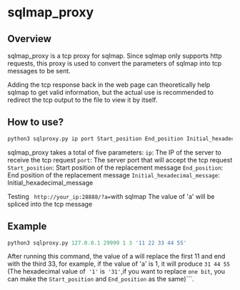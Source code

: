 # sqlmap_proxy

## Overview
sqlmap_proxy is a tcp proxy for sqlmap. Since sqlmap only supports http requests, this proxy is used to convert the parameters of sqlmap into tcp messages to be sent.

Adding the tcp response back in the web page can theoretically help sqlmap to get valid information, but the actual use is recommended to redirect the tcp output to the file to view it by itself.

## How to use?
```python
python3 sqlproxy.py ip port Start_position End_position Initial_hexadecimal_message
```
sqlmap_proxy takes a total of five parameters:
```ip```: The IP of the server to receive the tcp request
```port```: The server port that will accept the tcp request
```Start_position```: Start position of the replacement message
```End_position```: End position of the replacement message
```Initial_hexadecimal_message```: Initial_hexadecimal_message

Testing ``` http://your_ip:28888/?a=```with sqlmap
The value of 'a' will be spliced into the tcp message

## Example
```python
python3 sqlproxy.py 127.0.0.1 29999 1 3 '11 22 33 44 55'
```
After running this command, the value of a will replace the first 11 and end with the third 33, for example, if the value of 'a' is 1, it will produce ```31 44 55 ```(The hexadecimal value of``` '1'``` is``` '31'```,if you want to replace ```one bit```, you can make the ```Start_position``` and ```End_position``` as the same)```.

